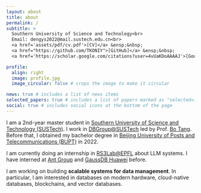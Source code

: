 ```yaml
---
layout: about
title: about
permalink: /
subtitle: >
  Southern University of Science and Technology<br>
  Email: dengys2022@mail.sustech.edu.cn<br>
  <a href='assets/pdf/cv.pdf'>[CV]</a> &ensp;&nbsp;
  <a href="https://github.com/TKONIY">[GitHub]</a> &ensp;&nbsp; 
  <a href='https://scholar.google.com/citations?user=4vUaKDoAAAAJ'>[Google Scholar]</a>

profile:
  align: right
  image: profile.jpg
  image_circular: false # crops the image to make it circular

news: true # includes a list of news items
selected_papers: true # includes a list of papers marked as "selected={true}"
social: true # includes social icons at the bottom of the page
---
```




I am a 2nd-year master student in [Southern University of Science and Technology (SUSTech)](https://www.sustech.edu.cn/). 
I work in [DBGroup@SUSTech](https://dbgroup.sustech.edu.cn/) led by Prof. [Bo Tang](https://acm.sustech.edu.cn/btang/).
Before that, I obtained my bachelor degree in [Beijing University of Posts and Telecommunications (BUPT)](https://www.bupt.edu.cn/) in 2022.

I am currently doing an internship in [RS3Lab@EPFL](https://rs3lab.github.io/) about LLM systems. I have interned at [Ant Group](https://www.antgroup.com/) and [GaussDB Huawei](https://www.huawei.com/) before.

I am working on building **scalable systems for data management**. 
In particular, I am interested in databases on modern hardware, cloud-native databases, blockchains, and vector databases.

<!-- Put your address / P.O. box / other info right below your picture. You can also disable any of these elements by editing `profile` property of the YAML header of your `_pages/about.md`. Edit `_bibliography/papers.bib` and Jekyll will render your [publications page](/al-folio/publications/) automatically. -->
<!-- Link to your social media connections, too. This theme is set up to use [Font Awesome icons](https://fontawesome.com/) and [Academicons](https://jpswalsh.github.io/academicons/), like the ones below. Add your Facebook, Twitter, LinkedIn, Google Scholar, or just disable all of them. -->
